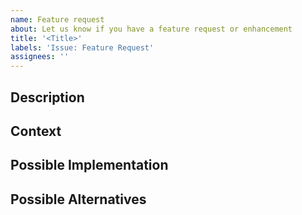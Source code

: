 ```yaml
---
name: Feature request
about: Let us know if you have a feature request or enhancement
title: '<Title>'
labels: 'Issue: Feature Request'
assignees: ''
---
```


<!-- **_If you like the repo, please give it a :star:_** -->

## Description
<!-- A clear and concise description of what you want to achieve. An image or a code example is worth thousand words! -->

## Context
<!-- Why is this change important to you? How would you use it? How can it benefit other users? -->

## Possible Implementation
<!-- (Optional) Suggest an idea for implementing the addition or change. -->

## Possible Alternatives
<!-- (Optional) Describe any alternative solutions or features you've considered. -->
